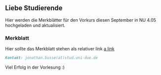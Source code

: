 ## Liebe Studierende

Hier werden die Merkblätter für den Vorkurs diesen September in NU 4.05 hochgeladen und aktualisiert.
### Merkblatt

Hier sollte das Merkblatt stehen als relativer link [a link](https://github.com/user/repo/blob/branch/other_file.md)

```markdown
Kontakt: jonathan.busse(at)stud.uni-due.de
```
Viel Erfolg in der Vorlesung :)

